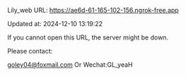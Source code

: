 Lily_web URL: https://ae6d-61-165-102-156.ngrok-free.app

Updated at: 2024-12-10 13:19:22

If you cannot open this URL, the server might be down.

Please contact: 

goley04@foxmail.com Or Wechat:GL_yeaH